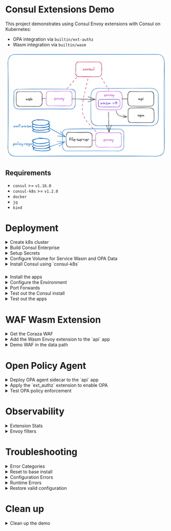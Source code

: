 # Consul Extensions Demo

This project demonstrates using Consul Envoy extensions with Consul on Kubernetes:
- OPA integration via `builtin/ext-authz`
- Wasm integration via `builtin/wasm`

![Context](img/ctx.png)

## Requirements

- `consul` >= `v1.16.0`
- `consul-k8s` >= `v1.2.0`
- `docker`
- `jq`
- `kind`

# Deployment

<details>
<summary>Create k8s cluster</summary>

This command executes a script that runs a local docker registry and creates a `kind` cluster that can pull images from that registry.
This can be useful during development or debugging if you need to use a local dev image for any of the containers.

The local registry is not required when using published container images.

```shell
./kind-with-rgy
```
</details>


<details>
<summary>Build Consul Enterprise</summary>

This step is only necessary while work is in progress and there is a need to be able to pull dev images.
This is unnecessary when using published container images.

```shell
cd consul-enterprise/
make dev-docker
docker tag consul-dev localhost:5000/consul-dev-ent
docker push localhost:5000/consul-dev-ent
```

or

```shell
( cd ~/github.com/hashicorp/consul-enterprise/ && make dev-docker && docker tag consul-dev localhost:5000/consul-dev-ent && docker push localhost:5000/consul-dev-ent )
```
</details>


<details>
<summary>Setup Secrets</summary>

```shell
rm -rf secrets
mkdir secrets
echo -n "1111111-2222-3333-4444-555555555555" > secrets/root-token.txt
echo -n "$(consul keygen)" > secrets/gossip-key.txt
(cd secrets ; consul tls ca create)
chmod 600 secrets/*
```

Create a k8s secret for the Consul data

```shell
kubectl create secret generic consul \
  --from-file=root-token=secrets/root-token.txt \
  --from-file=gossip-key=secrets/gossip-key.txt \
  --from-file=ca-cert=secrets/consul-agent-ca.pem \
  --from-file=ca-key=secrets/consul-agent-ca-key.pem \
  --from-file=enterprise-license=${CONSUL_LICENSE_PATH}
```
</details>

<details>
<summary>Configure Volume for Service Wasm and OPA Data</summary>

```shell
kubectl apply -f pv/pv.yaml
kubectl apply -f pv/pvc.yaml
```
</details>

<details>
<summary>Install Consul using `consul-k8s`</summary>

```shell
consul-k8s install -config-file values.yaml -namespace default -auto-approve
```
</details>

### 

<details>
<summary>Install the apps</summary>

```shell
kubectl apply -f apps/1-install/fs.yaml
kubectl apply -f apps/1-install/api.yaml
kubectl apply -f apps/1-install/web.yaml
kubectl apply -f apps/1-install/intentions.yaml
kubectl apply -f apps/1-install/service-defaults.yaml
```
</details>

<details>
<summary>Configure the Environment</summary>

Using the `env.sh` script.

```shell
. env.sh
```

The `env.sh` script does the following:

```shell
# consul cli
export CONSUL_HTTP_TOKEN='1111111-2222-3333-4444-555555555555'
export CONSUL_HTTP_ADDR=localhost:8501
export CONSUL_HTTP_SSL=true
export CONSUL_HTTP_SSL_VERIFY=false
```

```shell
# apps
export API_APP=$(kubectl get pods | grep 'api-' | awk '{print $1}')
export WEB_APP=$(kubectl get pods | grep 'web-' | awk '{print $1}')
```
</details>


<details>
<summary>Port Forwards</summary>

```shell
# Consul :8501
kubectl port-forward services/consul-server 8501

# web :9090
kubectl port-forward services/web 9090

# api Envoy admin :19000
kubectl port-forward pods/$API_APP 19000
```

</details>

<details>
<summary>Test out the Consul install</summary>

```shell
consul catalog services
```

Browse to the [Consul UI](https://localhost:8501)

</details>

<details>
<summary>Test out the apps</summary>


Browse to the [Web app UI](http://localhost:9090/ui)

```shell
# exec into the web pod to directly call the api pod
kubectl exec -it pod/$WEB_APP -c web -- ash

# good actor
curl 'http://api.default.svc.cluster.local/'

# bad actor requests - these will succeed

# attempted SQL injection
curl -v 'http://api.default.svc.cluster.local/' -d'1%27%20ORDER%20BY%203--%2B'

# attempted JS injection
curl -v 'http://api.default.svc.cluster.local/?arg=<script>alert(0)</script>'
```
</details>


# WAF Wasm Extension

<details>
<summary>Get the Coraza WAF</summary>

```shell
curl -sSL -o extensions/tmp.zip https://github.com/corazawaf/coraza-proxy-wasm/releases/download/0.1.0/coraza-proxy-wasm-0.1.0.zip \
  && unzip -o extensions/tmp.zip -d extensions \
  && rm extensions/tmp.zip \
  && sha256sum extensions/coraza-proxy-wasm.wasm
```

Copy the SHA256 checksum, we'll need it for the next step.

</details>


<details>
<summary>Add the Wasm Envoy extension to the `api` app</summary>

```shell
code apps/2-wasm/service-defaults.yaml
kubectl apply -f apps/2-wasm/service-defaults.yaml
```

</details>

<details>
<summary>Demo WAF in the data path</summary>

```shell
# exec into the web pod to directly call the api pod
kubectl exec -it pod/$WEB_APP -c web -- ash

# good actor
curl 'http://api.default.svc.cluster.local/'

# bad actor requests - will be rejected by WAF with 403 Forbidden

# attempted SQL injection
curl -v 'http://api.default.svc.cluster.local/' -d'1%27%20ORDER%20BY%203--%2B'

# attempted JS injection
curl -v 'http://api.default.svc.cluster.local/?arg=<script>alert(0)</script>'
```

</details>


# Open Policy Agent

<details>
<summary>Deploy OPA agent sidecar to the `api` app</summary>

```shell
kubectl apply -f apps/3-opa/api.yaml
. env.sh
kubectl describe pods/${API_APP}
```

</details>

<details>
<summary>Apply the `ext_authz` extension to enable OPA</summary>

```shell
kubectl apply -f apps/3-opa/service-defaults.yaml
```

</details>

<details>
<summary>Test OPA policy enforcement</summary>

Ensure that we're only permitted to read (method = `GET`) resources from the `api` during the hours of the demo.
Writes (method = `POST`) are not permitted.

```shell
code extensions/policy.rego

# read OK
curl -v 'http://api.default.svc.cluster.local/'
# write NOK
curl -v -XPOST 'http://api.default.svc.cluster.local/'
```

</details>

# Observability

<details>
<summary>Extension Stats</summary>

```shell
# Wasm
curl -s localhost:19000/stats/prometheus | grep waf_filter
curl -s localhost:19000/stats | grep wasm
```

```shell
# OPA
curl -s localhost:19000/stats | grep 'ext_authz\.response'

# TODO create pretty jq filter for grok'ing opa logs
# Nice to have: a `result` object describing the "why" for a response
```

</details>

<details>
<summary>Envoy filters</summary>

```shell
curl -sS localhost:19000/config_dump | jq --raw-output '.configs[2].dynamic_listeners[] | .active_state.listener.filter_chains[].filters[] | select(.name == "envoy.filters.network.http_connection_manager") | .typed_config.http_filters[] | select(.name == "envoy.filters.http.ext_authz")'
curl -sS localhost:19000/config_dump | jq --raw-output '.configs[2].dynamic_listeners[] | .active_state.listener.filter_chains[].filters[] | select(.name == "envoy.filters.network.http_connection_manager") | .typed_config.http_filters[] | select(.name == "envoy.filters.http.wasm")'
```

</details>

# Troubleshooting

<details>
<summary>Error Categories</summary>

There are two general categories of errors related to the Envoy extensions:
1. **Configuration errors** - These are errors that Consul can catch through validation when the configuration entry is applied. Configuration errors result in a log message and API response. The config entry will not be written and the proxy will not be updated.
   - **Symptom**: Config entry is not applied.
   - **Diagnosis**: Consul responds with a detailed error message on write.
     - Consul CLI/HTTP API: Error is written to the console.
     - CRD: Error shows up in the resource: `kubectl describe service-defaults/<name>`
   - **Solution**: Fix the configuration, as instructed, and reapply.
2. **Runtime errors** - These are errors that Consul can only catch at runtime when it attempts to apply the Envoy extension to the proxy. At this point the config entry has been written but there is a problem applying the configuration. This will result in a log message and the configuration will not be applied to the proxy. For example, if the extension requires an upstream but no upstream is defined. These are more difficult to notice and diagnose.
   - **Symptom**: Configuration is written but the service is not behaving as expected.
   - **Diagnosis**:
     - **Consul logs** - Check the logs on the Consul agent. Look for errors relating to extensions.
     - **`consul-dataplane` logs** - Check the logs on the `consul-dataplane`. Look for Envoy errors relating to the extensions.
     - **Dump the Envoy config** - Dump the Envoy configuration and check for the expected filter.
   - **Solution**: Fix the error and reapply the configuration.

</details>

<details>
<summary>Reset to base install</summary>

```shell
kubectl apply -f apps/1-install/service-defaults.yaml
```

</details>

<details>
<summary>Configuration Errors</summary>

```shell
code apps/4-troubleshooting/config-err-service-defaults.hcl

# Consul CLI
consul config write apps/4-troubleshooting/config-err-service-defaults.hcl

# K8s CRD
kubectl apply -f apps/4-troubleshooting/config-err-service-defaults.yaml
kubectl describe service-defaults/api
```

</details>

<details>
<summary>Runtime Errors</summary>


```shell
code apps/4-troubleshooting/runtime-err-service-defaults.yaml

kubectl apply -f apps/4-troubleshooting/runtime-err-service-defaults.yaml
kubectl describe service-defaults/api # resource sync'd w/o errors

# Diagnosis
## Try some curl commands from `web`
## If the extensions are working correctly, we expect 403 responses
## Spoiler, we're going to get 200 responses
## May need to try a couple of times to clear the response cache
curl -v 'http://api.default.svc.cluster.local/' -d'1%27%20ORDER%20BY%203--%2B'
curl -v -XPOST 'http://api.default.svc.cluster.local/'

# dump the envoy config for the HTTP filters on the `public_listener`
curl -sS localhost:19000/config_dump | jq --raw-output '.configs[2].dynamic_listeners[] | .active_state.listener.filter_chains[].filters[] | select(.name == "envoy.filters.network.http_connection_manager") | select(.typed_config.route_config.name == "public_listener") | .typed_config.http_filters'

# Consul server logs
kubectl logs consul-server-0

# `consul-dataplane` logs
kubectl logs $API_APP -c consul-dataplane
```

</details>

<details>
<summary>Restore valid configuration</summary>


```shell
kubectl apply -f apps/4-troubleshooting/service-defaults.yaml
```

</details>



# Clean up

<details>
<summary>Clean up the demo</summary>

```shell
kind delete cluster
docker stop kind-registry
```

</details>

